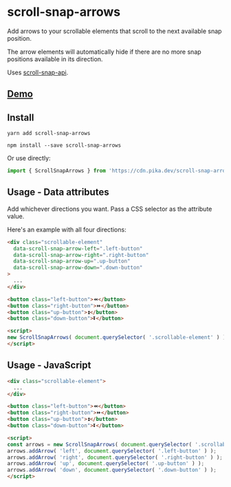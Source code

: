 # scroll-snap-arrows

Add arrows to your scrollable elements that scroll to the next available snap position.

The arrow elements will automatically hide if there are no more snap positions available in its direction.

Uses [scroll-snap-api](https://github.com/LachlanArthur/scroll-snap-api).

## [Demo](https://lachlanarthur.github.io/scroll-snap-arrows/)

## Install

```shell
yarn add scroll-snap-arrows

npm install --save scroll-snap-arrows
```

Or use directly:

```js
import { ScrollSnapArrows } from 'https://cdn.pika.dev/scroll-snap-arrows';
```

## Usage - Data attributes

Add whichever directions you want. Pass a CSS selector as the attribute value.

Here's an example with all four directions:

```html
<div class="scrollable-element"
  data-scroll-snap-arrow-left=".left-button"
  data-scroll-snap-arrow-right=".right-button"
  data-scroll-snap-arrow-up=".up-button"
  data-scroll-snap-arrow-down=".down-button"
>
  ...
</div>

<button class="left-button">⏪</button>
<button class="right-button">⏩</button>
<button class="up-button">⏫</button>
<button class="down-button">⏬</button>

<script>
new ScrollSnapArrows( document.querySelector( '.scrollable-element' ) );
</script>
```

## Usage - JavaScript

```html
<div class="scrollable-element">
  ...
</div>

<button class="left-button">⏪</button>
<button class="right-button">⏩</button>
<button class="up-button">⏫</button>
<button class="down-button">⏬</button>

<script>
const arrows = new ScrollSnapArrows( document.querySelector( '.scrollable-element' ) );
arrows.addArrow( 'left', document.querySelector( '.left-button' ) );
arrows.addArrow( 'right', document.querySelector( '.right-button' ) );
arrows.addArrow( 'up', document.querySelector( '.up-button' ) );
arrows.addArrow( 'down', document.querySelector( '.down-button' ) );
</script>
```
